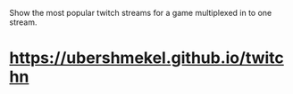 Show the most popular twitch streams for a game multiplexed in to one stream.

https://ubershmekel.github.io/twitchn
===============



